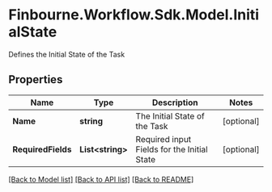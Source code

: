 # Finbourne.Workflow.Sdk.Model.InitialState
Defines the Initial State of the Task

## Properties

Name | Type | Description | Notes
------------ | ------------- | ------------- | -------------
**Name** | **string** | The Initial State of the Task | [optional] 
**RequiredFields** | **List&lt;string&gt;** | Required input Fields for the Initial State | [optional] 

[[Back to Model list]](../README.md#documentation-for-models) [[Back to API list]](../README.md#documentation-for-api-endpoints) [[Back to README]](../README.md)

